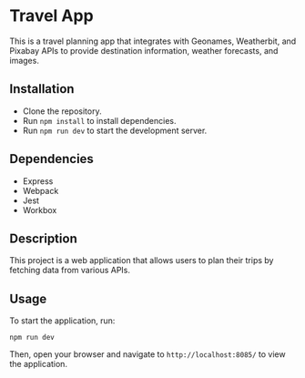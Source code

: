 # Travel App

This is a travel planning app that integrates with Geonames, Weatherbit, and Pixabay APIs to provide destination information, weather forecasts, and images.

## Installation
- Clone the repository.
- Run `npm install` to install dependencies.
- Run `npm run dev` to start the development server.

## Dependencies
- Express
- Webpack
- Jest
- Workbox

## Description
This project is a web application that allows users to plan their trips by fetching data from various APIs.

## Usage
To start the application, run:
```
npm run dev
```

Then, open your browser and navigate to `http://localhost:8085/` to view the application.
